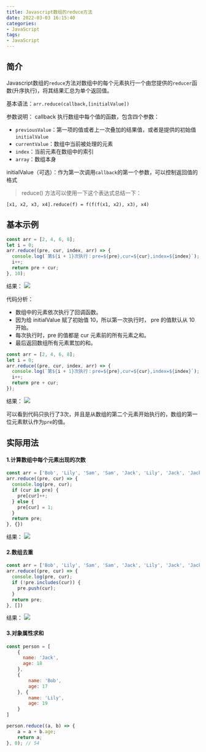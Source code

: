 ```yaml
---
title: Javascript数组的reduce方法
date: 2022-03-03 16:15:40
categories:
- JavaScript
tags:
- JavaScript
---
```


## 简介
Javascript数组的```reduce```方法对数组中的每个元素执行一个由您提供的```reducer```函数(升序执行)，将其结果汇总为单个返回值。

基本语法：```arr.reduce(callback,[initialValue])```

参数说明：
callback 执行数组中每个值的函数，包含四个参数：
* ```previousValue```：第一项的值或者上一次叠加的结果值，或者是提供的初始值```initialValue```
* ```currentValue```：数组中当前被处理的元素
* ```index```：当前元素在数组中的索引
* ```array```：数组本身

initialValue（可选）：作为第一次调用```callback```的第一个参数，可以控制返回值的格式

> reduce() 方法可以使用一下这个表达式总结一下：
```
[x1, x2, x3, x4].reduce(f) = f(f(f(x1, x2), x3), x4)
```


## 基本示例
```javascript
const arr = [2, 4, 6, 8];
let i = 0;
arr.reduce((pre, cur, index, arr) => {
  console.log(`第${i + 1}次执行：pre=${pre},cur=${cur},index=${index}`);
  i++;
  return pre + cur;
}, 10);
```

结果：
![](https://cdn.jsdelivr.net/gh/qw-null/BlogImages/20220303165351.png)

代码分析：
+ 数组中的元素依次执行了回调函数。
+ 因为给 initialValue 赋了初始值 10，所以第一次执行时， pre 的值默认从 10 开始。
+ 每次执行时，pre 的值都是 cur 元素前的所有元素之和。
+ 最后返回数组所有元素累加的和。


```javascript
const arr = [2, 4, 6, 8];
let i = 0;
arr.reduce((pre, cur, index, arr) => {
  console.log(`第${i + 1}次执行：pre=${pre},cur=${cur},index=${index}`);
  i++;
  return pre + cur;
});
```
结果：
![](https://cdn.jsdelivr.net/gh/qw-null/BlogImages/20220303165658.png)

可以看到代码只执行了3次，并且是从数组的第二个元素开始执行的，数组的第一位元素默认作为```pre```的值。

## 实际用法

#### 1.计算数组中每个元素出现的次数

```javascript
const arr = ['Bob', 'Lily', 'Sam', 'Sam', 'Jack', 'Lily', 'Jack', 'Jack'];
arr.reduce((pre, cur) => {
  console.log(pre, cur);
  if (cur in pre) {
    pre[cur]++;
  } else {
    pre[cur] = 1;
  }
  return pre;
}, {})
```
结果：
![](https://cdn.jsdelivr.net/gh/qw-null/BlogImages/20220303170846.png)

#### 2.数组去重
```javascript
const arr = ['Bob', 'Lily', 'Sam', 'Sam', 'Jack', 'Lily', 'Jack', 'Jack'];
arr.reduce((pre, cur) => {
  console.log(pre, cur);
  if (!pre.includes(cur)) {
    pre.push(cur);
  }
  return pre;
}, [])
```
结果：
![](https://cdn.jsdelivr.net/gh/qw-null/BlogImages/20220303171115.png)

#### 3.对象属性求和
```javascript
const person = [
    {
      name: 'Jack',
      age: 18
    }, 
    {
        name: 'Bob',
        age: 17
    }, {
        name: 'Lily',
        age: 19
    }
]

person.reduce((a, b) => {
    a = a + b.age;
    return a;
}, 0); // 54
```